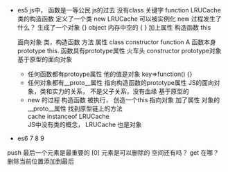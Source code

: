 - es5
js中， 函数是一等公民
  js的过去  没有class 关键字
  function LRUCache
  类的构造函数
  定义了一个类
  new LRUCache   可以被实例化
  new 过程发生了什么？
  生成了一个对象 {}  object
  内存中空的 { }
  加上属性 构造函数  this

  面向对象  类，构造函数   方法  属性
        class   constructor
  function A     函数本身     prototype    this.
  函数具有prototype属性
  火车头  constructor   prototype对象
  基于原型的面向对象
  
  - 任何函数都有protoype属性    他的值是对象    key=>function() {}
  - 任何对象都有__proto__属性    指向构造函数的prototype属性
  JS的面向对象，类和实力的关系， 不是父子关系，没有血缘
  基于原型的
  - new 的过程   构造函数 被执行，  创造一个this  指向对象
  加了属性    对象的__proto__属性  找到原型链上的方法  
  cache instanceof LRUCache  
  JS中没有类的概念，  LRUCache  也是对象


- es6 7 8 9




push 最后一个元素是最重要的
[0]  元素是可以删除的
空间还有吗？
get  在哪？   删除当前位置添加到最后